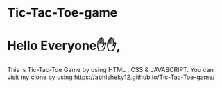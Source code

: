 # Tic-Tac-Toe-game
<h1>
Hello Everyone✋✋,
</h1>
<p>This is Tic-Tac-Toe Game by using HTML , CSS & JAVASCRIPT.
You can visit my clone by using  https://abhisheky12.github.io/Tic-Tac-Toe-game/
</p>
